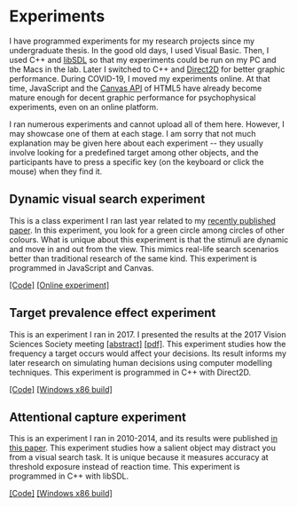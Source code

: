 # Experiments

I have programmed experiments for my research projects since my undergraduate thesis. In the good old days, I used Visual Basic. Then, I used C++ and [libSDL](https://www.libsdl.org/) so that my experiments could be run on my PC and the Macs in the lab. Later I switched to C++ and [Direct2D](https://docs.microsoft.com/en-us/windows/win32/direct2d/direct2d-portal) for better graphic performance. During COVID-19, I moved my experiments online. At that time, JavaScript and the [Canvas API](https://developer.mozilla.org/en-US/docs/Web/API/Canvas_API) of HTML5 have already become mature enough for decent graphic performance for psychophysical experiments, even on an online platform.

I ran numerous experiments and cannot upload all of them here. However, I may showcase one of them at each stage. I am sorry that not much explanation may be given here about each experiment -- they usually involve looking for a predefined target among other objects, and the participants have to press a specific key (on the keyboard or click the mouse) when they find it.

## Dynamic visual search experiment

This is a class experiment I ran last year related to my [recently published paper](https://cognitiveresearchjournal.springeropen.com/articles/10.1186/s41235-022-00392-8). In this experiment, you look for a green circle among circles of other colours. What is unique about this experiment is that the stimuli are dynamic and move in and out from the view. This mimics real-life search scenarios better than traditional research of the same kind. This experiment is programmed in JavaScript and Canvas.

[[Code]](dynamic_search/) [[Online experiment]](https://louiskhchan.github.io/experiments/dynamic_search/index.htm?id=testuser)

## Target prevalence effect experiment

This is an experiment I ran in 2017. I presented the results at the 2017 Vision Sciences Society meeting [[abstract]](https://jov.arvojournals.org/article.aspx?articleid=2652004) [[pdf]](). This experiment studies how the frequency a target occurs would affect your decisions. Its result informs my later research on simulating human decisions using computer modelling techniques. This experiment is programmed in C++ with Direct2D.


[[Code]](target_prevalence/source/) [[Windows x86 build]](target_prevalence/build/)

## Attentional capture experiment

This is an experiment I ran in 2010-2014, and its results were published [in this paper](https://psycnet.apa.org/doi/10.1037/a0037897). This experiment studies how a salient object may distract you from a visual search task. It is unique because it measures accuracy at threshold exposure instead of reaction time. This experiment is programmed in C++ with libSDL.

[[Code]](attentional_capture/source/) [[Windows x86 build]](attentional_capture/build/)


